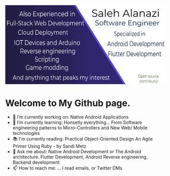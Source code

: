 <img src="git_background.png" alt="drawing" width="780"/>

# Welcome to My Github page. 

- 🔭 I’m currently working on: Native Android Applications
- 🌱 I’m currently learning: Honsetly everything... From Software engineering patterns to Micro-Controllers and New Web/ Mobile technologies 
- 📚 I'm currently reading:  Practical Object-Oriented Design An Agile Primer Using Ruby -  by Sandi Metz
- 💬 Ask me about: Native Android Development or The Android architecture. Flutter Development, Android Reverse engineering, Backend development
- 📫 How to reach me: ... I read emails, or Twitter DMs



